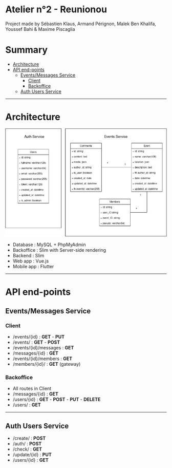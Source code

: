 # Atelier n°2 - Reunionou
 Project made by Sébastien Klaus, Armand Pérignon, Malek Ben Khalifa, Youssef Bahi & Maxime Piscaglia

# Summary
- [Architecture](#architecture)
- [API end-points](#api-end-points)
  - [Events/Messages Service](#eventsmessages-service)
    - [Client](#client)
    - [Backoffice](#backoffice)
  - [Auth Users Service](#auth-users-service)

***

# Architecture

<p align="center">
<img src="mcd.drawio.png" alt="Reunionou structure" width="600"/>
</p>

- Database : MySQL + PhpMyAdmin
- Backoffice : Slim with Server-side rendering
- Backend : Slim
- Web app : Vue.js
- Mobile app : Flutter

***

# API end-points

## Events/Messages Service

### Client

<!-- - /signin/ : **POST** (gateway) -->
- /events/{id} : **GET** - **PUT**
- /events/ : **GET** - **POST** 
- /events/{id}/messages : **GET**
- /messages/{id} : **GET**
- /events/{id}/members : **GET**
- /members/{id}/ : **GET** (gateway)

### Backoffice

- All routes in Client
- /messages/{id} : **GET**
- /users/{id} : **GET** - **POST** - **PUT** - **DELETE**
- /users/ : **GET**

***

## Auth Users Service

- /create/ : **POST**
- /auth/ : **POST**
- /check/ : **GET**
- /update/{id} : **PUT**
- /users/{id} : **GET**
